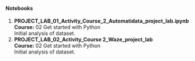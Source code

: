 #### Notebooks

1) **PROJECT_LAB_01_Activity_Course_2_Automatidata_project_lab.ipynb**\
**Course:** 02 Get started with Python\
Initial analysis of dataset. 
2) **PROJECT_LAB_02_Activity_Course 2_Waze_project_lab**\
**Course:** 02 Get started with Python\
Initial analysis of dataset.